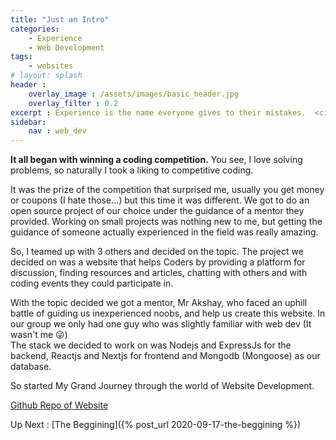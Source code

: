 ```yaml
---
title: "Just an Intro"
categories: 
    - Experience
    - Web Development
tags:
    - websites
# layout: splash
header : 
    overlay_image : /assets/images/basic_header.jpg
    overlay_filter : 0.2
excerpt : Experience is the name everyone gives to their mistakes.  <cite>Oscar Wilde</cite>
sidebar:
    nav : web_dev
---
```


<strong>It all began with winning a coding competition.</strong> You see, I love solving problems, so naturally I took a liking to competitive coding. 

It was the prize of the competition that surprised me, usually you get money or coupons (I hate those...) but this time it was different. We got to do an open source project of our choice under the guidance of a mentor they provided. Working on small projects was nothing new to me, but getting the guidance of someone actually experienced in the field was really amazing.

So, I teamed up with 3 others and decided on the topic. The project we decided on was a website that helps Coders by providing a platform for discussion, finding resources and articles, chatting with others and with coding events they could participate in.

With the topic decided we got a mentor, Mr Akshay, who faced an uphill battle of guiding us inexperienced noobs, and help us create this website. In our group we only had one guy who was slightly familiar with web dev (It wasn't me &#128540;)  
The stack we decided to work on was Nodejs and ExpressJs for the backend, Reactjs and Nextjs for frontend and Mongodb (Mongoose) as our database.

So started My Grand Journey through the world of Website Development.

[Github Repo of Website](https://github.com/Scramjet911/Codestats)

Up Next : [The Beggining]({% post_url 2020-09-17-the-beggining %})
